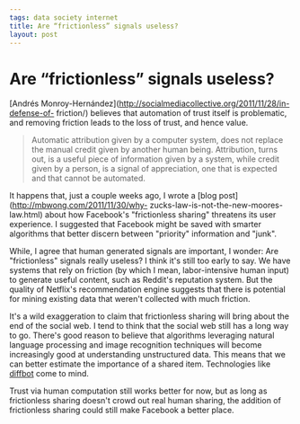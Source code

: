 ```yaml
--- 
tags: data society internet
title: Are “frictionless” signals useless? 
layout: post
---
```

# Are “frictionless” signals useless? 

[Andrés Monroy-Hernández](http://socialmediacollective.org/2011/11/28/in-defense-of-
friction/) believes that automation of trust itself is problematic, and
removing friction leads to the loss of trust, and hence value.

> Automatic attribution given by a computer system, does not replace the
> manual credit given by another human being. Attribution, turns out, is a
> useful piece of information given by a system, while credit given by a person,
> is a signal of appreciation, one that is expected and that cannot be
> automated.

It happens that, just a couple weeks ago, I wrote a [blog post](http://mbwong.com/2011/11/30/why-
zucks-law-is-not-the-new-moores-law.html) about how Facebook's "frictionless
sharing" threatens its user experience. I suggested that Facebook might be
saved with smarter algorithms that better discern between "priority"
information and "junk".

While, I agree that human generated signals are important, I wonder: Are
"frictionless" signals really useless? I think it's still too early to say. We
have systems that rely on friction (by which I mean, labor-intensive human
input) to generate useful content, such as Reddit's reputation system. But the
quality of Netflix's recommendation engine suggests that
there is potential for mining existing data that weren't collected with much
friction.

It's a wild exaggeration to claim that frictionless sharing will bring about
the end of the social web. I tend to think that the social web still has a
long way to go. There's good reason to believe that algorithms leveraging
natural language processing and image recognition techniques will become
increasingly good at understanding unstructured data. This means that we can
better estimate the importance of a shared item. Technologies like
[diffbot](http://www.diffbot.com/) come to mind.

Trust via human computation still works better for now, but as long as
frictionless sharing doesn't crowd out real human sharing, the addition of
frictionless sharing could still make Facebook a better place.

